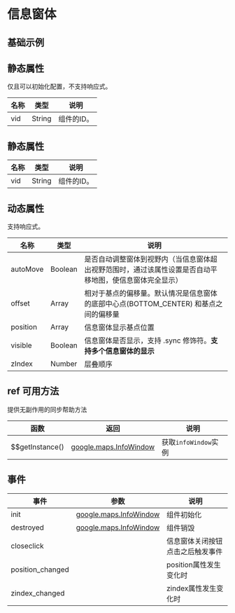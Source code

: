 # 信息窗体

## 基础示例

<vuep template="#example"></vuep>

<script v-pre type="text/x-template" id="example">

  <template>
    <div class="map-page-container">
      <vue-map vid="map" :zoom="zoom" :center="center" class="map-demo">
        <vue-map-info-window
          :position="currentWindow.position"
          :visible="currentWindow.visible"
          :events="currentWindow.events">
          <span>
            {{currentWindow.content}}
          </span>
        </vue-map-info-window>
      </vue-map>
      <button @click="switchWindow(0)">Show First Window</button>
      <button @click="switchWindow(1)">Show Second Window</button>
    </div>
  </template>

  <style>
    .map-demo {
      height: 300px;
    }
  </style>

  <script>
    module.exports = {
      data () {
        return {
          zoom: 14,
          center: [121.5273285, 31.21515044],
          windows: [
            {
              position: [121.5273285, 31.21515044],
              content: 'Hi! I am here!',
              visible: true,
              events: {
                closeclick() {
                  alert('close infowindow1');
                }
              }
            }, {
              position: [121.5375285, 31.21515044],
              content: 'Hi! I am here too!',
              visible: true,
              events: {
                closeclick() {
                  alert('close infowindow2');
                }
              }
            }
          ],
          slotWindow: {
            position: [121.5163285, 31.21515044]
          },
          currentWindow: {
            position: [0, 0],
            content: '',
            events: {},
            visible: false
          }
        }
      },

      mounted() {
        this.currentWindow = this.windows[0];
      },

      methods: {
        switchWindow(tab) {
          this.currentWindow.visible = false;
          this.$nextTick(() => {
            this.currentWindow = this.windows[tab];
            this.currentWindow.visible = true;
          });
        }
      }
    };
  </script>

</script>


## 静态属性

仅且可以初始化配置，不支持响应式。

名称 | 类型 | 说明
---|---|---|
vid | String | 组件的ID。

## 静态属性

名称 | 类型 | 说明
---|---|---|
vid | String | 组件的ID。

## 动态属性

支持响应式。

名称 | 类型 | 说明
---|---|---|
autoMove | Boolean | 是否自动调整窗体到视野内（当信息窗体超出视野范围时，通过该属性设置是否自动平移地图，使信息窗体完全显示）
offset | Array | 相对于基点的偏移量。默认情况是信息窗体的底部中心点(BOTTOM_CENTER) 和基点之间的偏移量
position | Array | 信息窗体显示基点位置
visible | Boolean | 信息窗体是否显示，支持 .sync 修饰符。**支持多个信息窗体的显示**
zIndex | Number | 层叠顺序


## ref 可用方法
提供无副作用的同步帮助方法

函数 | 返回 | 说明
---|---|---|
$$getInstance() | [google.maps.InfoWindow](https://developers.google.cn/maps/documentation/javascript/reference/info-window) | 获取`infoWindow`实例

## 事件

事件 | 参数 | 说明
---|---|---|
init | [google.maps.InfoWindow](https://developers.google.cn/maps/documentation/javascript/reference/info-window) | 组件初始化
destroyed | [google.maps.InfoWindow](https://developers.google.cn/maps/documentation/javascript/reference/info-window) | 组件销毁
closeclick||信息窗体关闭按钮点击之后触发事件
position_changed||position属性发生变化时
zindex_changed||zindex属性发生变化时
